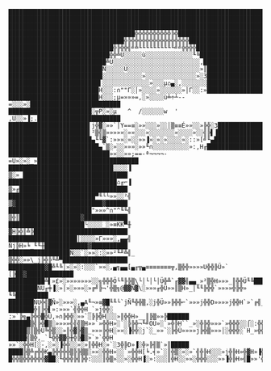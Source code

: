 
    ████████████████████████████████████████████████████████████████████████████████
    ████████████████████████████████████████████████████████████████████████████████
    ████████████████████████████████████████████████████████████████████████████████
    ███████████████████████████████████╬╬╬╬╬╬╬╬╬╬╠╬█████████████████████████████████
    ████████████████████████████████╬╠╬╬╬╬╬╬╬╬╬╬╬╬╬╬╬╬██████████████████████████████
    █████████████████████████████╬╠╬╬╣╝╩╙╙╙╙╙╙╙╙╙╙╝╝╬╬╬╬████████████████████████████
    ████████████████████████████╬╬╩Ü░░░░░ù░░░░░░░░░░░░░╙╚███████████████████████████
    ███████████████████████████╩Ü░░░░░░░░░░░░░░░░░░░░░░░░,██████████████████████████
    ██████████████████████████Ñ░░░░░Ü░░░░░░░░░░░░░░░░░░░░»║█████████████████████████
    ██████████████████████████░░░░░░░░░░░»░░░░░░░░░░░░░░»░3█████████████████████████
    █████████████████████████▌░░░░░░░░░░░░░»░░░µ⌂▄░,░░░░░░░█████████████████████████
    █████████████████████████H░░░:∩""Γ░│»░░░░»░░░░░░»│Γ░░:»█████████████████████████
    █████████████████████████H░░░;µ=»»»=,░»░░░░ù╧÷┴--=░░░»░█████████████████████████
    ███████████████████████░╦P░»░µ   ^  /░░░░░░w  '  ,Ü░░»▐;.███████████████████████
    ██████████████████████▌j╬▓░»»`│Y==≡░»»░░░»░░│▒≡≡É»»░░»╠╬░3██████████████████████
    ██████████████████████▌²▒╣▒»»»»»░»»░░░»░░░░░░░»░░░░»░░╣╠▌▐██████████████████████
    ███████████████████████▄╙╙▓`:»»»░»░░»»▐»░»░»░░░░»░::»[╝╙▄███████████████████████
    █████████████████████████▄`▒░»░░»»»░»»╙∩░░░░░░░░░░»:,H╓█████████████████████████
    ████████████████████████████»»░░»»;==-ª¬¬¬¬-=Ü»░»░_»████████████████████████████
    █████████████████████████████░░░░▐             ▒░»_█████████████████████████████
    ██████████████████████████████⌂╓⌐▐             ▒»╓██████████████████████████████
    ████████████████████████▀╙└└»»░░²╣             ▒▓████████████████████████▓██████
    ███████████████████████"»»»^∩"^╙╙╣             ▒╬║█████████████████▓████████████
    █████████████████████└░░░░_░»≡KK▀╫             ▓H╠╬║╩╠██████████████████████████
    ███████████████████│░░░░»Γ»»»░,▄▄╣             Ñj╠H»╘_╙╙╫████████████▓██████████
    █████████████████Ñ░░`░»»░:░»»²╙╜╩╣_            ▒╬╬░»»\_j╠╬╠╙╩▀██████████████████
    ██████████▓█╩╙╚│»░»░:░░░`»»░,▄╗▄▄[▄╓╦▄≡≡≡≡≡≡≡╦,▒╬╬»»»»U╬╬╠Ü»` [╠██▓█████████████
    ██████████╩▌»£»░»»»»»»»░░╗╬╬╬Ö└╙╠╠▒\└│└│└│Ü╬╩`╓▓▓╣▄▄_»²▒╬H»»»_║╬╬Ü╙╚████████████
    ████████ÑÜ╓╪▐░»│»░»»»░»╔╝╠¬'╬▒╗@▓▓Ñ▓\░»»»╓╬Ü»»║▒H»_│╙╙╠╬╬`»»»»╬╠╬»   ╙╚█████████
    ███████ÑÜ╬╣▓Ñ»░»»»░,▄A╙¬»≡▓█╙╙└`jÑ╙╬╬▒,░j╬Ü»»╠╬╬⌐`»»»j╬╬D»»»»j╬╬H`»`╔╣_»╠███████
    ███████╬║╠╬▌»:»»»`╣╬╬H_`»j╬╬░ :»`╠╗▄╠╬╬▓╬Ü,»∩╠╬╬░»»`░╠╠╬H░░░»║╬╬H»__║╠▒»»╠██████
    ██████▒╣╠╬█▒░»»»»╣╣╣▒H»»`»╬╬H»░`░╠╠╬¬╙╝ÖÜ»░`»╬╠H``_»░╬╠╬»»»`»╬╬╬░░⌠░:╬╬░`╙║█████
    █████▒║▒╬Ü╚╬▒░░»║╬▓╠▓▒_»»»╠╬H░»»░▐╬╬░j`░_»»`░╠╬Ü»»»»j╠╬▒»»»│░╬╬╬░`H_»╬╬H`»╬█████
    █████╣▒╬,_`╙╬╬▓▓╬╫╬╠█▒»`»`╬╬H »»`░╬╬H[░-,░»░▐╬╬░░»░»║╬╬H░»`░3╬╠D»▐░╬»╠╢▒`»║█████
    ████╠▒╩╔╬╬K▄╠╬╬╬╬▒╠╠▒▒░»»░╬╬H»░░`»╬╬H[╘.╡»`░║╬▒░»░»`╣╬╠H░░░»j╬╠H»╬▓H»▐╬╬»»║╣████
    █╬╬▒╬╬╬╬╬╬▓██░╙╬╬╬╠╣╠╬:░░░║╬▒»░░»░╬╬H▐░»:░░░║╬H░░»»░╬╬╬░░░»»▐╬╠H»╣█»»'╬╬▒░░╠████
